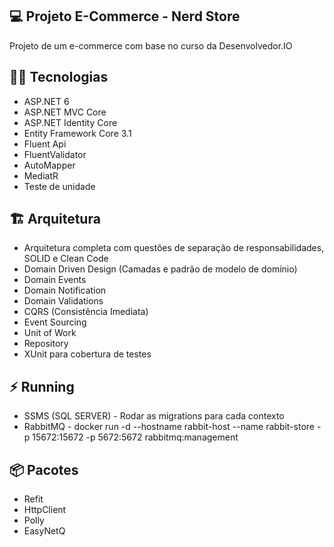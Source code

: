 ## :computer: Projeto E-Commerce - Nerd Store

Projeto de um e-commerce com base no curso da Desenvolvedor.IO

## :woman_technologist: Tecnologias
- ASP.NET 6
- ASP.NET MVC Core
- ASP.NET Identity Core
- Entity Framework Core 3.1
- Fluent Api
- FluentValidator
- AutoMapper
- MediatR
- Teste de unidade

## :building_construction: Arquitetura
- Arquitetura completa com questões de separação de responsabilidades, SOLID e Clean Code
- Domain Driven Design (Camadas e padrão de modelo de domínio)
- Domain Events
- Domain Notification
- Domain Validations
- CQRS (Consistência Imediata)
- Event Sourcing
- Unit of Work
- Repository
- XUnit para cobertura de testes

## :zap: Running
- SSMS (SQL SERVER) - Rodar as migrations para cada contexto
- RabbitMQ - docker run -d --hostname rabbit-host --name rabbit-store -p 15672:15672 -p 5672:5672 rabbitmq:management
## :package: Pacotes
- Refit
- HttpClient
- Polly
- EasyNetQ
